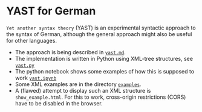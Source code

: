 # YAST for German

`Yet another syntax theory` (YAST) is an experimental syntactic approach to the syntax of German, although the general approach might also be useful for other languages. 

- The approach is being described in [`yast.md`](text/yast.md).
- The implementation is written in Python using XML-tree structures, see [`yast.py`](yast.py)
- The python notebook shows some examples of how this is supposed to work [`yast.ipynb`](yast.ipynb)
- Some XML examples are in the directory [`examples`](examples).
- A (flawed) attempt to display such an XML structure is `show_example.html`. For this to work, cross-origin restrictions (CORS) have to be disabled in the browser.
